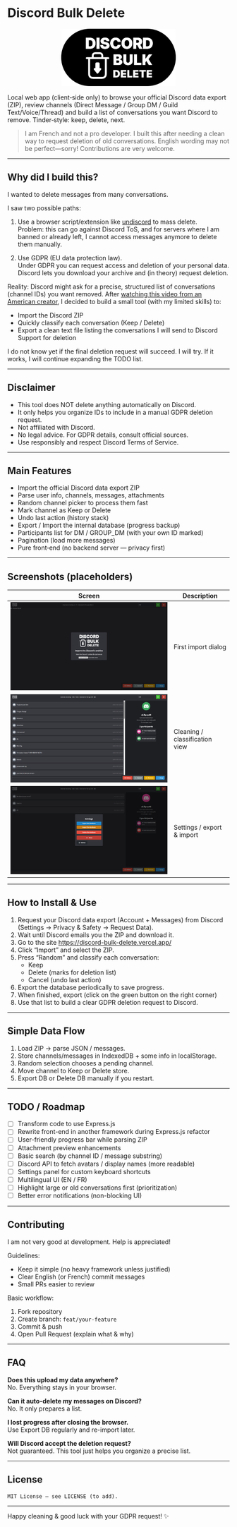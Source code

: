 # Discord Bulk Delete

<p align="center">
  <img src="img/Logo_DBD_BlackBackground_10x.png" alt="DBD Logo" width="260">
</p>

Local web app (client‑side only) to browse your official Discord data export (ZIP), review channels (Direct Message / Group DM / Guild Text/Voice/Thread) and build a list of conversations you want Discord to remove. Tinder‑style: keep, delete, next.

> I am French and not a pro developer. I built this after needing a clean way to request deletion of old conversations. English wording may not be perfect—sorry! Contributions are very welcome.

---

## Why did I build this?

I wanted to delete messages from many conversations.

I saw two possible paths:

1. Use a browser script/extension like [undiscord](https://github.com/victornpb/undiscord) to mass delete.  
   Problem: this can go against Discord ToS, and for servers where I am banned or already left, I cannot access messages anymore to delete them manually.

2. Use GDPR (EU data protection law).  
   Under GDPR you can request access and deletion of your personal data. Discord lets you download your archive and (in theory) request deletion.

Reality: Discord might ask for a precise, structured list of conversations (channel IDs) you want removed. After [watching this video from an American creator](https://www.youtube.com/watch?v=g5FbRfwMEuo), I decided to build a small tool (with my limited skills) to:
- Import the Discord ZIP
- Quickly classify each conversation (Keep / Delete)
- Export a clean text file listing the conversations I will send to Discord Support for deletion

I do not know yet if the final deletion request will succeed. I will try. If it works, I will continue expanding the TODO list.

---

## Disclaimer

- This tool does NOT delete anything automatically on Discord.
- It only helps you organize IDs to include in a manual GDPR deletion request.
- Not affiliated with Discord.
- No legal advice. For GDPR details, consult official sources.
- Use responsibly and respect Discord Terms of Service.

---

## Main Features

- Import the official Discord data export ZIP
- Parse user info, channels, messages, attachments
- Random channel picker to process them fast
- Mark channel as Keep or Delete
- Undo last action (history stack)
- Export / Import the internal database (progress backup)
- Participants list for DM / GROUP_DM (with your own ID marked)
- Pagination (load more messages)
- Pure front‑end (no backend server — privacy first)

---

## Screenshots (placeholders)

| Screen | Description |
| ------ | ----------- |
| ![Import](img/screenshots/import.png) | First import dialog |
| ![Clean](img/screenshots/clean.png) | Cleaning / classification view |
| ![Settings](img/screenshots/settings.png) | Settings / export & import |

---

## How to Install & Use

1. Request your Discord data export (Account + Messages) from Discord (Settings → Privacy & Safety → Request Data).
2. Wait until Discord emails you the ZIP and download it.
3. Go to the site https://discord-bulk-delete.vercel.app/
4. Click “Import” and select the ZIP.
5. Press “Random” and classify each conversation:
   - Keep
   - Delete (marks for deletion list)
   - Cancel (undo last action)
6. Export the database periodically to save progress.
7. When finished, export (click on the green button on the right corner)
8. Use that list to build a clear GDPR deletion request to Discord.

---

## Simple Data Flow

1. Load ZIP → parse JSON / messages.
2. Store channels/messages in IndexedDB + some info in localStorage.
3. Random selection chooses a pending channel.
4. Move channel to Keep or Delete store.
5. Export DB or Delete DB manually if you restart.

---

## TODO / Roadmap

- [ ] Transform code to use Express.js
- [ ] Rewrite front-end in another framework during Express.js refactor
- [ ] User-friendly progress bar while parsing ZIP
- [ ] Attachment preview enhancements
- [ ] Basic search (by channel ID / message substring)
- [ ] Discord API to fetch avatars / display names (more readable)
- [ ] Settings panel for custom keyboard shortcuts
- [ ] Multilingual UI (EN / FR)
- [ ] Highlight large or old conversations first (prioritization)
- [ ] Better error notifications (non-blocking UI)

---

## Contributing

I am not very good at development. Help is appreciated!

Guidelines:
- Keep it simple (no heavy framework unless justified)
- Clear English (or French) commit messages
- Small PRs easier to review

Basic workflow:
1. Fork repository
2. Create branch: `feat/your-feature`
3. Commit & push
4. Open Pull Request (explain what & why)

---

## FAQ

**Does this upload my data anywhere?**  
No. Everything stays in your browser.

**Can it auto-delete my messages on Discord?**  
No. It only prepares a list.

**I lost progress after closing the browser.**  
Use Export DB regularly and re-import later.

**Will Discord accept the deletion request?**  
Not guaranteed. This tool just helps you organize a precise list.

---

## License
```
MIT License – see LICENSE (to add).
```

---

Happy cleaning & good luck with your GDPR request! ✨